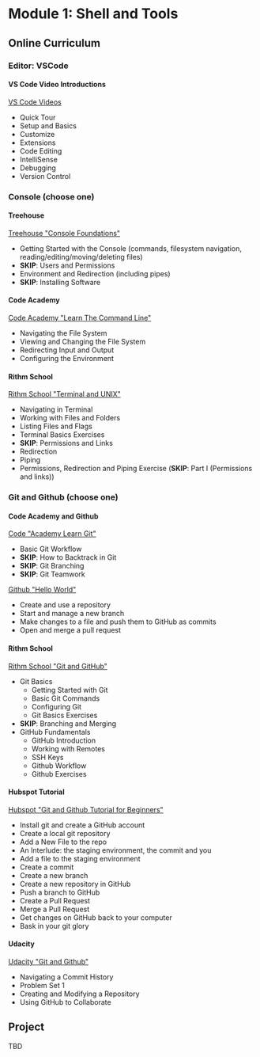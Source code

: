 # Module 1: Shell and Tools

## Online Curriculum

### Editor: VSCode

#### VS Code Video Introductions
  [VS Code Videos](https://code.visualstudio.com/docs/getstarted/introvideos)
  - Quick Tour
  - Setup and Basics
  - Customize
  - Extensions
  - Code Editing
  - IntelliSense
  - Debugging
  - Version Control

### Console (choose one)

#### Treehouse
  [Treehouse "Console Foundations"](https://teamtreehouse.com/library/console-foundations)
  - Getting Started with the Console (commands, filesystem navigation, reading/editing/moving/deleting files)
  - __SKIP__: Users and Permissions
  - Environment and Redirection (including pipes)
  - __SKIP__: Installing Software

#### Code Academy
  [Code Academy "Learn The Command Line"](https://www.codecademy.com/learn/learn-the-command-line)
  - Navigating the File System
  - Viewing and Changing the File System
  - Redirecting Input and Output
  - Configuring the Environment

#### Rithm School
  [Rithm School "Terminal and UNIX"](https://www.rithmschool.com/courses/terminal)
  - Navigating in Terminal
  - Working with Files and Folders
  - Listing Files and Flags
  - Terminal Basics Exercises
  - __SKIP__: Permissions and Links
  - Redirection
  - Piping
  - Permissions, Redirection and Piping Exercise (__SKIP__: Part I (Permissions and links))

### Git and Github (choose one)

#### Code Academy and Github
  [Code "Academy Learn Git"](https://www.codecademy.com/learn/learn-git)
  - Basic Git Workflow
  - __SKIP__: How to Backtrack in Git
  - __SKIP__: Git Branching
  - __SKIP__: Git Teamwork

  [Github "Hello World"](https://guides.github.com/activities/hello-world/)
  - Create and use a repository
  - Start and manage a new branch
  - Make changes to a file and push them to GitHub as commits
  - Open and merge a pull request

#### Rithm School
  [Rithm School "Git and GitHub"](https://www.rithmschool.com/courses/git)
  - Git Basics
    - Getting Started with Git
    - Basic Git Commands
    - Configuring Git
    - Git Basics Exercises
  - __SKIP__: Branching and Merging
  - GitHub Fundamentals
    - GitHub Introduction
    - Working with Remotes
    - SSH Keys
    - Github Workflow
    - Github Exercises

#### Hubspot Tutorial

  [Hubspot "Git and Github Tutorial for Beginners"](http://product.hubspot.com/blog/git-and-github-tutorial-for-beginners)
  - Install git and create a GitHub account
  - Create a local git repository
  - Add a New File to the repo
  - An Interlude: the staging environment, the commit and you
  - Add a file to the staging environment
  - Create a commit
  - Create a new branch
  - Create a new repository in GitHub
  - Push a branch to GitHub
  - Create a Pull Request
  - Merge a Pull Request
  - Get changes on GitHub back to your computer
  - Bask in your git glory

#### Udacity

  [Udacity "Git and Github"](https://classroom.udacity.com/courses/ud775)
  - Navigating a Commit History
  - Problem Set 1
  - Creating and Modifying a Repository
  - Using GitHub to Collaborate

## Project

TBD